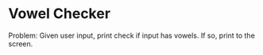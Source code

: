 # Vowel Checker

Problem: Given user input, print check if input has vowels. If so, print to the screen.